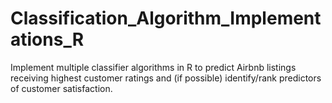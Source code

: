 # Classification_Algorithm_Implementations_R
Implement multiple classifier algorithms in R to predict Airbnb listings receiving highest customer ratings and (if possible) identify/rank predictors of customer satisfaction.

